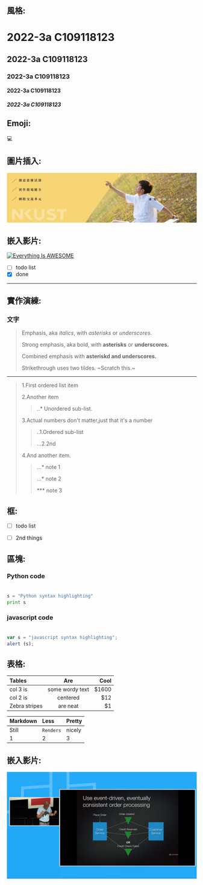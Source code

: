 
## 風格:
# 2022-3a C109118123
## 2022-3a C109118123
### 2022-3a C109118123
#### 2022-3a C109118123
##### 2022-3a C109118123


## Emoji:
💻


## 圖片插入:
![NKUST](nkust.jpg "nkust")

## 嵌入影片:
[![Everything Is AWESOME](https://img.youtube.com/vi/StTqXEQ2l-Y/0.jpg)](https://www.youtube.com/watch?v=StTqXEQ2l-Y "Everything Is AWESOME")


- [ ] todo list
- [x] done

---

## 實作演練:
### 文字

>Emphasis, aka *italics*, with *asterisks* or *underscores.*
>
>Strong emphasis, aka bold, with **asterisks** or **underscores.**
>
>Combined emphasis with **asteriskd and underscores.**
>
>Strikethrough uses two tildes. ~Scratch this.~

---

>1.First ordered list item
>
>2.Another item
  >>..* Unordered sub-list.
  >>
>3.Actual numbers don't matter,just that it's a number
  >>..1.Ordered sub-list
  >>
  >>...2.2nd
  >>
>4.And another item.
  >>...* note 1
  >>
  >>...* note 2
  >>
  >>*** note 3


## 框:
- [ ] todo list
- [ ] 2nd things


## 區塊:
### Python code
```python

s = "Python syntax highlighting"
print s

```
### javascript code
```javascript

var s = "javascript syntax highlighting";
alert (s);

```

## 表格:

| Tables       | Are            | Cool  |
| :----------- |:--------------:| -----:|
| col 3 is     | some wordy text| $1600 |
| col 2 is     | centered       |   $12 |
| Zebra stripes| are neat       |    $1 |

| Markdown   | Less       | Pretty   |
| :--------- |:-----------| :--------|
| Still      | `Renders`  | nicely   |
| 1          | 2          |3         |


## 嵌入影片:

[![Microservices + Events + Docker = A Perfect Trio](video.png)](https://www.youtube.com/watch?v=sSm2dRarhPo "Microservices + Events + Docker = A Perfect Trio")


